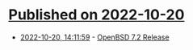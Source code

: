 # [Published on 2022-10-20](index.md)

* [2022-10-20, 14:11:59](https://lobste.rs/s/8majeg/openbsd_7_2_release) - [OpenBSD 7.2 Release](https://www.openbsd.org/72.html)
